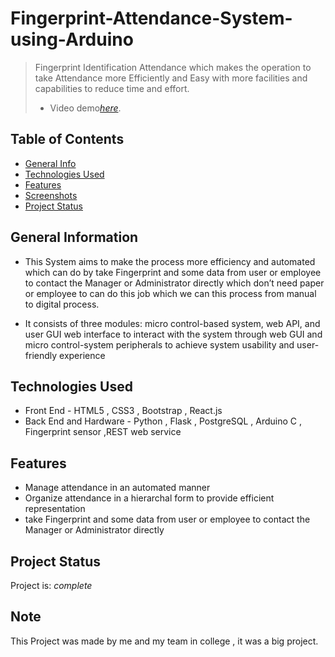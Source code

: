 
# Fingerprint-Attendance-System-using-Arduino
> Fingerprint Identification Attendance which makes the operation to take Attendance more Efficiently and Easy with more facilities and capabilities to   reduce time and effort.
>- Video demo[_here_](https://drive.google.com/file/d/1Wbvw0TtGEdZgbxn5oISodfuctqltmfi1/view?usp=share_link).

## Table of Contents
* [General Info](#general-information)
* [Technologies Used](#technologies-used)
* [Features](#features)
* [Screenshots](#screenshots)
* [Project Status](#project-status)



## General Information
- This System aims to make the process more efficiency and automated which can do by take Fingerprint and some data from user or employee to contact the   Manager or Administrator directly which don’t need paper or employee to can do this job which we can this process from manual to digital process.

- It consists of three modules: micro control-based system, web API, and user GUI web interface to interact with the system through web GUI and micro     control-system peripherals to achieve system usability and user-friendly experience

## Technologies Used
- Front End - HTML5 , CSS3 , Bootstrap , React.js
- Back End and Hardware - Python , Flask , PostgreSQL , Arduino C , Fingerprint sensor ,REST web service
 

## Features
- Manage attendance in an automated manner
- Organize attendance in a hierarchal form to provide efficient representation
- take Fingerprint and some data from user or employee to contact the Manager or Administrator directly


## Project Status
Project is: _complete_ 






## Note
 
 This Project was made by me and my team in college ,
 it was a big project.
